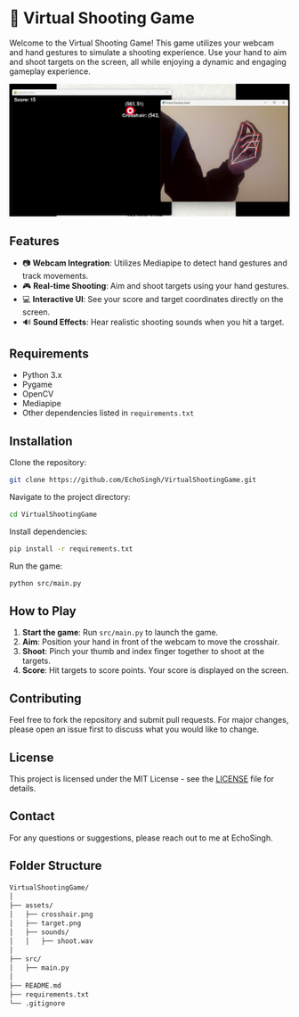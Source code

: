 # 🎯 Virtual Shooting Game

Welcome to the Virtual Shooting Game! This game utilizes your webcam and hand gestures to simulate a shooting experience. Use your hand to aim and shoot targets on the screen, all while enjoying a dynamic and engaging gameplay experience.

![Screenshot](Screenshot.png) 

## Features
- 📷 **Webcam Integration**: Utilizes Mediapipe to detect hand gestures and track movements.
- 🎮 **Real-time Shooting**: Aim and shoot targets using your hand gestures.
- 💻 **Interactive UI**: See your score and target coordinates directly on the screen.
- 🔊 **Sound Effects**: Hear realistic shooting sounds when you hit a target.

## Requirements
- Python 3.x
- Pygame
- OpenCV
- Mediapipe
- Other dependencies listed in `requirements.txt`

## Installation
Clone the repository:

```bash
git clone https://github.com/EchoSingh/VirtualShootingGame.git
```

Navigate to the project directory:

```bash
cd VirtualShootingGame
```

Install dependencies:

```bash
pip install -r requirements.txt
```

Run the game:

```bash
python src/main.py
```

## How to Play
1. **Start the game**: Run `src/main.py` to launch the game.
2. **Aim**: Position your hand in front of the webcam to move the crosshair.
3. **Shoot**: Pinch your thumb and index finger together to shoot at the targets.
4. **Score**: Hit targets to score points. Your score is displayed on the screen.


## Contributing
Feel free to fork the repository and submit pull requests. For major changes, please open an issue first to discuss what you would like to change.

## License
This project is licensed under the MIT License - see the [LICENSE](LICENSE) file for details.

## Contact
For any questions or suggestions, please reach out to me at EchoSingh.

## Folder Structure
```
VirtualShootingGame/
│
├── assets/
│   ├── crosshair.png
│   ├── target.png
│   ├── sounds/
│   │   ├── shoot.wav
│
├── src/
│   ├── main.py
│
├── README.md
├── requirements.txt
└── .gitignore
```
